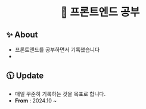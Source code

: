 <div align="center">

# 🌱 프론트엔드 공부

</div>

## ✨ About 

- 프론트엔드를 공부하면서 기록했습니다
- 

## 🕦 Update
- 매일 꾸준히 기록하는 것을 목표로 합니다.
- **From** : 2024.10 ~

